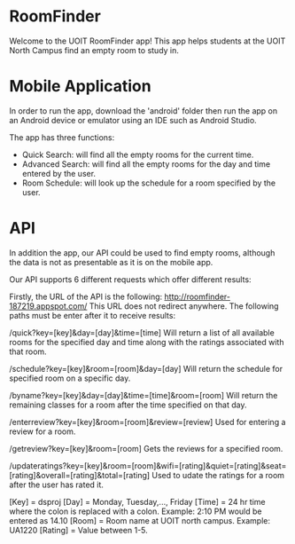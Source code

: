 # RoomFinder

Welcome to the UOIT RoomFinder app! This app helps students at the UOIT North Campus find an empty room to study in. 

# Mobile Application
In order to run the app, download the 'android' folder then run the app on an Android device or emulator using an IDE such as Android Studio. 

The app has three functions:
- Quick Search: will find all the empty rooms for the current time.
- Advanced Search: will find all the empty rooms for the day and time entered by the user.
- Room Schedule: will look up the schedule for a room specified by the user.

# API
In addition the app, our API could be used to find empty rooms, although the data is not as presentable as it is on the mobile app.

Our API supports 6 different requests which offer different results:

Firstly, the URL of the API is the following:
http://roomfinder-187219.appspot.com/
This URL does not redirect anywhere. The following paths must be enter after it to receive results:

/quick?key=[key]&day=[day]&time=[time]
Will return a list of all available rooms for the specified day and time along with the ratings associated with that room.

/schedule?key=[key]&room=[room]&day=[day]
Will return the schedule for specified room on a specific day.

/byname?key=[key]&day=[day]&time=[time]&room=[room]
Will return the remaining classes for a room after the time specified on that day.

/enterreview?key=[key]&room=[room]&review=[review]
Used for entering a review for a room.

/getreview?key=[key]&room=[room]
Gets the reviews for a specified room.

/updateratings?key=[key]&room=[room]&wifi=[rating]&quiet=[rating]&seat=[rating]&overall=[rating]&total=[rating]
Used to udate the ratings for a room after the user has rated it.

[Key] = dsproj
[Day] = Monday, Tuesday,..., Friday
[Time] = 24 hr time where the colon is replaced with a colon. Example: 2:10 PM would be entered as 14.10
[Room] = Room name at UOIT north campus. Example: UA1220 
[Rating] = Value between 1-5.
